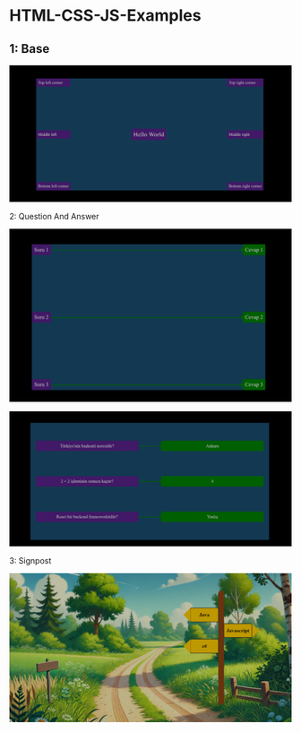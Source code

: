 #  HTML-CSS-JS-Examples
## 1: Base

![Base Screenshot](images/base.png)

2: Question And Answer 
 
 ![Question And Answer ](images/qaa.png)

 ![Question And Answer ](images/qaa2.png)


 3: Signpost
 
 ![Question And Answer ](images/gereksizamaolsun.png)